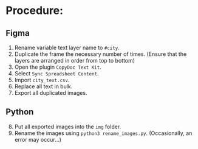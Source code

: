 # Procedure:

## Figma
1. Rename variable text layer name to `#city`.
1. Duplicate the frame the necessary number of times. (Ensure that the layers are arranged in order from top to bottom)
1. Open the plugin `CopyDoc Text Kit`.
1. Select `Sync Spreadsheet Content`.
1. Import `city_text.csv`.
1. Replace all text in bulk.
1. Export all duplicated images.

## Python
8. Put all exported images into the `img` folder.
9. Rename the images using `python3 rename_images.py`. (Occasionally, an error may occur...)
